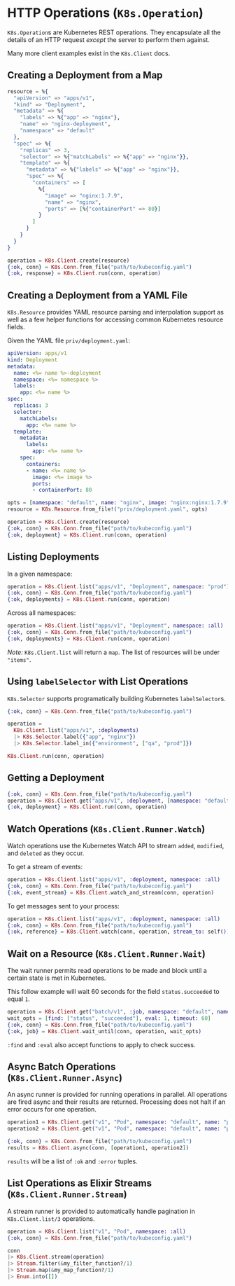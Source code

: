 # HTTP Operations (`K8s.Operation`)

`K8s.Operation`s are Kubernetes REST operations. They encapsulate all the details of an HTTP request _except_ the server to perform them against.

Many more client examples exist in the `K8s.Client` docs.

## Creating a Deployment from a Map

```elixir
resource = %{
  "apiVersion" => "apps/v1",
  "kind" => "Deployment",
  "metadata" => %{
    "labels" => %{"app" => "nginx"},
    "name" => "nginx-deployment",
    "namespace" => "default"
  },
  "spec" => %{
    "replicas" => 3,
    "selector" => %{"matchLabels" => %{"app" => "nginx"}},
    "template" => %{
      "metadata" => %{"labels" => %{"app" => "nginx"}},
      "spec" => %{
        "containers" => [
          %{
            "image" => "nginx:1.7.9",
            "name" => "nginx",
            "ports" => [%{"containerPort" => 80}]
          }
        ]
      }
    }
  }
}

operation = K8s.Client.create(resource)
{:ok, conn} = K8s.Conn.from_file("path/to/kubeconfig.yaml")
{:ok, response} = K8s.Client.run(conn, operation)
```

## Creating a Deployment from a YAML File

`K8s.Resource` provides YAML resource parsing and interpolation support as well as a few helper functions for accessing common Kubernetes resource fields.

Given the YAML file `priv/deployment.yaml`:

```yaml
apiVersion: apps/v1
kind: Deployment
metadata:
  name: <%= name %>-deployment
  namespace: <%= namespace %>
  labels:
    app: <%= name %>
spec:
  replicas: 3
  selector:
    matchLabels:
      app: <%= name %>
  template:
    metadata:
      labels:
        app: <%= name %>
    spec:
      containers:
      - name: <%= name %>
        image: <%= image %>
        ports:
        - containerPort: 80
```

```elixir
opts = [namespace: "default", name: "nginx", image: "nginx:nginx:1.7.9"]
resource = K8s.Resource.from_file!("priv/deployment.yaml", opts)

operation = K8s.Client.create(resource)
{:ok, conn} = K8s.Conn.from_file("path/to/kubeconfig.yaml")
{:ok, deployment} = K8s.Client.run(conn, operation)
```

## Listing Deployments

In a given namespace:

```elixir
operation = K8s.Client.list("apps/v1", "Deployment", namespace: "prod")
{:ok, conn} = K8s.Conn.from_file("path/to/kubeconfig.yaml")
{:ok, deployments} = K8s.Client.run(conn, operation)
```

Across all namespaces:

```elixir
operation = K8s.Client.list("apps/v1", "Deployment", namespace: :all)
{:ok, conn} = K8s.Conn.from_file("path/to/kubeconfig.yaml")
{:ok, deployments} = K8s.Client.run(conn, operation)
```

*Note:* `K8s.Client.list` will return a `map`. The list of resources will be under `"items"`.

## Using `labelSelector` with List Operations

`K8s.Selector` supports programatically building Kubernetes `labelSelector`s.

```elixir
{:ok, conn} = K8s.Conn.from_file("path/to/kubeconfig.yaml")

operation = 
  K8s.Client.list("apps/v1", :deployments)
  |> K8s.Selector.label({"app", "nginx"})
  |> K8s.Selector.label_in({"environment", ["qa", "prod"]})

K8s.Client.run(conn, operation)
```

## Getting a Deployment

```elixir
{:ok, conn} = K8s.Conn.from_file("path/to/kubeconfig.yaml")
operation = K8s.Client.get("apps/v1", :deployment, [namespace: "default", name: "nginx-deployment"])
{:ok, deployment} = K8s.Client.run(conn, operation)
```

## Watch Operations (`K8s.Client.Runner.Watch`)

Watch operations use the Kubernetes Watch API to stream `added`, `modified`, and `deleted` as they occur.

To get a stream of events:

```elixir
operation = K8s.Client.list("apps/v1", :deployment, namespace: :all)
{:ok, conn} = K8s.Conn.from_file("path/to/kubeconfig.yaml")
{:ok, event_stream} = K8s.Client.watch_and_stream(conn, operation)
```

To get messages sent to your process: 

```elixir
operation = K8s.Client.list("apps/v1", :deployment, namespace: :all)
{:ok, conn} = K8s.Conn.from_file("path/to/kubeconfig.yaml")
{:ok, reference} = K8s.Client.watch(conn, operation, stream_to: self())
```

## Wait on a Resource (`K8s.Client.Runner.Wait`)

The wait runner permits read operations to be made and block until a certain state is met in Kubernetes.

This follow example will wait 60 seconds for the field `status.succeeded` to equal `1`.


```elixir
operation = K8s.Client.get("batch/v1", :job, namespace: "default", name: "database-migrator")
wait_opts = [find: ["status", "succeeded"], eval: 1, timeout: 60]
{:ok, conn} = K8s.Conn.from_file("path/to/kubeconfig.yaml")
{:ok, job} = K8s.Client.wait_until(conn, operation, wait_opts)
```

`:find` and `:eval` also accept functions to apply to check success.

## Async Batch Operations (`K8s.Client.Runner.Async`)

An async runner is provided for running operations in parallel. All operations are fired async and their results are returned. Processing does not halt if an error occurs for one operation.

```elixir
operation1 = K8s.Client.get("v1", "Pod", namespace: "default", name: "pod-1")
operation2 = K8s.Client.get("v1", "Pod", namespace: "default", name: "pod-2")

{:ok, conn} = K8s.Conn.from_file("path/to/kubeconfig.yaml")
results = K8s.Client.async(conn, [operation1, operation2])
```

`results` will be a list of `:ok` and `:error` tuples.

## List Operations as Elixir Streams (`K8s.Client.Runner.Stream`)

A stream runner is provided to automatically handle pagination in `K8s.Client.list/3` operations.

```elixir
operation = K8s.Client.list("v1", "Pod", namespace: :all)
{:ok, conn} = K8s.Conn.from_file("path/to/kubeconfig.yaml")

conn
|> K8s.Client.stream(operation)
|> Stream.filter(&my_filter_function?/1)
|> Stream.map(&my_map_function?/1)
|> Enum.into([])
```

